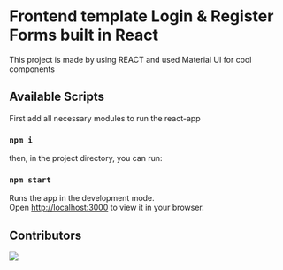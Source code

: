 # Frontend template Login & Register Forms built in React

This project is made by using REACT and used Material UI for cool components

## Available Scripts

First add all necessary modules to run the react-app

### `npm i`

then, in the project directory, you can run:

### `npm start`

Runs the app in the development mode.\
Open [http://localhost:3000](http://localhost:3000) to view it in your browser.

## Contributors
<a href="https://github.com/CodeWizard-Ishu/login-register_template/graphs/contributors" align="center">
  <img src="https://contrib.rocks/image?repo=CodeWizard-Ishu/login-register_template" />
</a>
